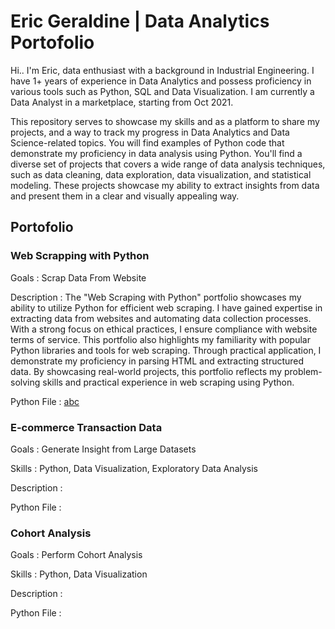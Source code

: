 # Eric Geraldine | Data Analytics Portofolio
Hi.. I'm Eric, data enthusiast with a background in Industrial Engineering. I have 1+ years of experience in Data Analytics and possess proficiency in various tools such as Python, SQL and Data Visualization. I am currently a Data Analyst in a marketplace, starting from Oct 2021.

This repository serves to showcase my skills and as a platform to share my projects, and a way to track my progress in Data Analytics and Data Science-related topics. You will find examples of Python code that demonstrate my proficiency in data analysis using Python. You'll find a diverse set of projects that covers a wide range of data analysis techniques, such as data cleaning, data exploration, data visualization, and statistical modeling. These projects showcase my ability to extract insights from data and present them in a clear and visually appealing way.

## Portofolio
### Web Scrapping with Python
Goals : Scrap Data From Website

Description :
The "Web Scraping with Python" portfolio showcases my ability to utilize Python for efficient web scraping. I have gained expertise in extracting data from websites and automating data collection processes. With a strong focus on ethical practices, I ensure compliance with website terms of service. This portfolio also highlights my familiarity with popular Python libraries and tools for web scraping. Through practical application, I demonstrate my proficiency in parsing HTML and extracting structured data. By showcasing real-world projects, this portfolio reflects my problem-solving skills and practical experience in web scraping using Python.

Python File : [abc](https://github.com/ericger9/Data_Analytics/blob/main/Portofolio%20Jupyter/01_Scrapper.ipynb)

### E-commerce Transaction Data
Goals : Generate Insight from Large Datasets

Skills : Python, Data Visualization, Exploratory Data Analysis

Description :

Python File :


### Cohort Analysis
Goals : Perform Cohort Analysis 

Skills : Python, Data Visualization

Description :

Python File :
